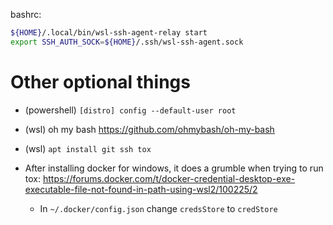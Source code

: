 bashrc:

```bash
${HOME}/.local/bin/wsl-ssh-agent-relay start
export SSH_AUTH_SOCK=${HOME}/.ssh/wsl-ssh-agent.sock
```

# Other optional things

- (powershell) `[distro] config --default-user root`

- (wsl) oh my bash https://github.com/ohmybash/oh-my-bash

- (wsl) `apt install git ssh tox`

- After installing docker for windows, it does a grumble when trying to run tox:
https://forums.docker.com/t/docker-credential-desktop-exe-executable-file-not-found-in-path-using-wsl2/100225/2

  - In `~/.docker/config.json` change `credsStore` to `credStore`
